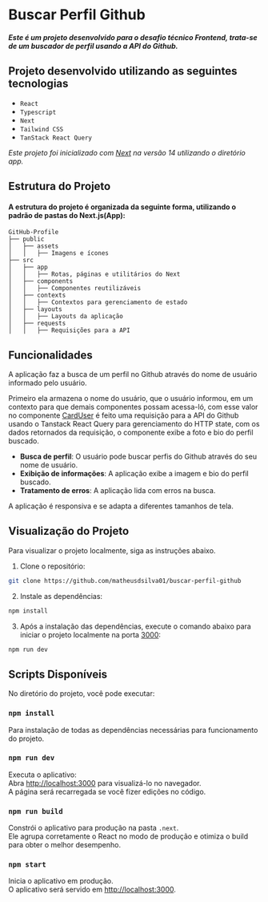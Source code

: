 #  Buscar Perfil Github
##### Este é um projeto desenvolvido para o desafio técnico Frontend, trata-se de um buscador de perfil usando a API do Github.

## Projeto desenvolvido utilizando as seguintes tecnologias
  - `React`
  - `Typescript`
  - `Next`
  - `Tailwind CSS`
  - `TanStack React Query`

*Este projeto foi inicializado com [Next](https://nextjs.org/docs/14/) na versão 14 utilizando o diretório app.*

## Estrutura do Projeto
#### A estrutura do projeto é organizada da seguinte forma, utilizando o padrão de pastas do Next.js(App):

```
GitHub-Profile
├── public
│   ├── assets
│   │   ├── Imagens e ícones
├── src
│   ├── app
│   │   ├── Rotas, páginas e utilitários do Next
│   ├── components
│   │   ├── Componentes reutilizáveis
│   ├── contexts
│   │   ├── Contextos para gerenciamento de estado
│   ├── layouts
│   │   ├── Layouts da aplicação
│   ├── requests
│   │   ├── Requisições para a API
```

## Funcionalidades

A aplicação faz a busca de um perfil no Github através do nome de usuário informado pelo usuário.

Primeiro ela armazena o nome do usuário, que o usuário informou, em um contexto para que demais componentes possam acessa-ló, com esse valor no componente [CardUser](https://github.com/matheusdsilva01/buscar-perfil-github/blob/main/src/components/CardUser.tsx) é feito uma requisição para a API do Github usando o Tanstack React Query para gerenciamento do HTTP state, com os dados retornados da requisição, o componente exibe a foto e bio do perfil buscado.

- **Busca de perfil**: O usuário pode buscar perfis do Github através do seu nome de usuário.
- **Exibição de informações**: A aplicação exibe a imagem e bio do perfil buscado.
- **Tratamento de erros**: A aplicação lida com erros na busca.

A aplicação é responsiva e se adapta a diferentes tamanhos de tela.

## Visualização do Projeto
Para visualizar o projeto localmente, siga as instruções abaixo.

1. Clone o repositório:

```bash
git clone https://github.com/matheusdsilva01/buscar-perfil-github
```

2. Instale as dependências: 

```bash
npm install
```

3. Após a instalação das dependências, execute o comando abaixo para iniciar o projeto localmente na porta [3000](http://localhost:3000):

```bash
npm run dev
```

## Scripts Disponíveis

No diretório do projeto, você pode executar:

### `npm install`

Para instalação de todas as dependências necessárias para funcionamento do projeto.

### `npm run dev`

Executa o aplicativo:\
Abra [http://localhost:3000](http://localhost:3000) para visualizá-lo no navegador.\
A página será recarregada se você fizer edições no código.

### `npm run build`

Constrói o aplicativo para produção na pasta `.next`.\
Ele agrupa corretamente o React no modo de produção e otimiza o build para obter o melhor desempenho.

### `npm start`

Inicia o aplicativo em produção.\
O aplicativo será servido em [http://localhost:3000](http://localhost:3000).